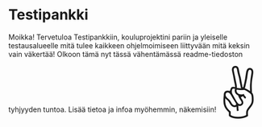 # Testipankki

Moikka! Tervetuloa Testipankkiin, kouluprojektini pariin ja yleiselle testausalueelle mitä tulee kaikkeen ohjelmoimiseen liittyvään mitä keksin vain väkertää!
Olkoon tämä nyt tässä vähentämässä readme-tiedoston tyhjyyden tuntoa.
Lisää tietoa ja infoa myöhemmin, näkemisiin! 
<span style='font-size:100px;'>&#9996;</span>
